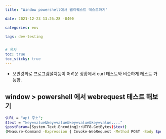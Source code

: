 ```yaml
---
title: "Window powershell에서 웹리퀘스트 테스트하기"

date: 2021-12-23 13:26:28 -0400

categories: env

tags: dev-testing


# 목차
toc: true  
toc_sticky: true 
---
```


- 보안강화로 프로그램설치등이 어려운 상황에서 curl 테스트와 비슷하게 테스트 가능함.

##  window > powershell 에서 webrequest 테스트 해보기
```bash
$URL = "api 주소";
$text = "key=value&key=value&key=value&key=value...."
$postParam=[System.Text.Encoding]::UTF8.GetBytes($text)
(Measure-Command -Expression { Invoke-WebRequest -Method POST -Body $postParam -ContentType "application/x-www-form-urlencoded; charset=utf-8" -Uri $URL }).Milliseconds
```
